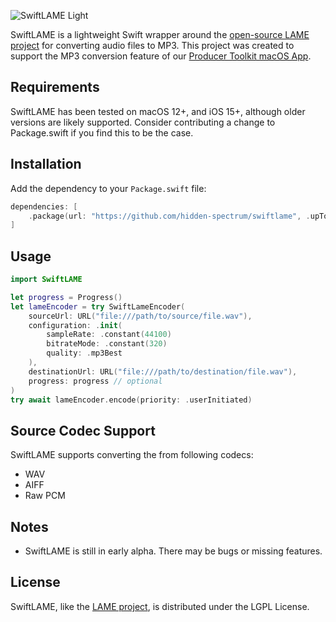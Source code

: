![SwiftLAME Light](https://github.com/hidden-spectrum/SwiftLAME/assets/469799/02bfac1f-8d47-4a0a-afd3-5e4c08d99549)

SwiftLAME is a lightweight Swift wrapper around the [open-source LAME project](https://lame.sourceforge.io) for converting audio files to MP3. This project was created to support the MP3 conversion feature of our [Producer Toolkit macOS App](https://hiddenspectrum.io/producer-toolkit).


## Requirements
SwiftLAME has been tested on macOS 12+, and iOS 15+, although older versions are likely supported. Consider contributing a change to Package.swift if you find this to be the case.

## Installation

Add the dependency to your `Package.swift` file:

```swift
dependencies: [
    .package(url: "https://github.com/hidden-spectrum/swiftlame", .upToNextMajor(from: "0.1.0")),
]
```

## Usage

```swift
import SwiftLAME

let progress = Progress()
let lameEncoder = try SwiftLameEncoder(
    sourceUrl: URL("file:///path/to/source/file.wav"), 
    configuration: .init(
        sampleRate: .constant(44100)
        bitrateMode: .constant(320)
        quality: .mp3Best
    ),
    destinationUrl: URL("file:///path/to/destination/file.wav"),
    progress: progress // optional
)
try await lameEncoder.encode(priority: .userInitiated)
```

## Source Codec Support
SwiftLAME supports converting the from following codecs:
- WAV
- AIFF
- Raw PCM


## Notes
- SwiftLAME is still in early alpha. There may be bugs or missing features.

## License
SwiftLAME, like the [LAME project](https://lame.sourceforge.io/license.txt), is distributed under the LGPL License.
